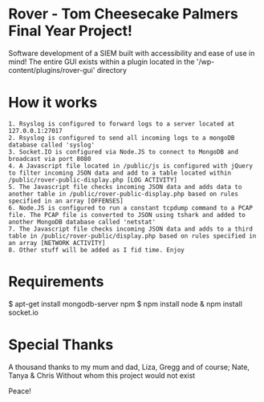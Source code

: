 # Rover - Tom Cheesecake Palmers Final Year Project! 

Software development of a SIEM built with accessibility and ease of use in mind!
The entire GUI exists within a plugin located in the '/wp-content/plugins/rover-gui' directory

# How it works
	1. Rsyslog is configured to forward logs to a server located at 127.0.0.1:27017
	2. Rsyslog is configured to send all incoming logs to a mongoDB database called 'syslog'
	3. Socket.IO is configured via Node.JS to connect to MongoDB and broadcast via port 8080
	4. A Javascript file located in /public/js is configured with jQuery to filter incoming JSON data and add to a table located within /public/rover-public-display.php [LOG ACTIVITY]
	5. The Javascript file checks incoming JSON data and adds data to another table in /public/rover-public-display.php based on rules specified in an array [OFFENSES]
	6. Node.JS is configured to run a constant tcpdump command to a PCAP file. The PCAP file is converted to JSON using tshark and added to another MongoDB database called 'netstat'
	7. The Javascript file checks incoming JSON data and adds to a third table in /public/rover-public/display.php based on rules specified in an array [NETWORK ACTIVITY]
	8. Other stuff will be added as I fid time. Enjoy


# Requirements
$ apt-get install mongodb-server npm
$ npm install node
& npm install socket.io

# Special Thanks
A thousand thanks to my mum and dad, Liza, Gregg and of course; Nate, Tanya & Chris
Without whom this project would not exist

Peace!
